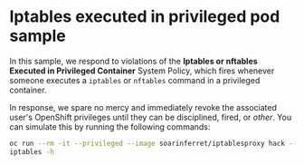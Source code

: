 # Iptables executed in privileged pod sample
In this sample, we respond to violations of the **Iptables or nftables Executed in Privileged Container** System Policy, which fires whenever someone executes a `iptables` or `nftables` command in a privileged container.

In response, we spare no mercy and immediately revoke the associated user's OpenShift privileges until they can be disciplined, fired, or *other*. You can simulate this by running the following commands:
```bash
oc run --rm -it --privileged --image soarinferret/iptablesproxy hack --command sh
iptables -h
```
